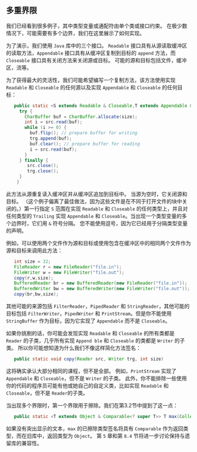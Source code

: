 ## 多重界限

我们已经看到很多例子，其中类型变量或通配符由单个类或接口约束。 在极少数情况下，可能需要有多个边界，我们在这里展示了如何实现。

为了演示，我们使用 `Java` 库中的三个接口。 `Readable` 接口具有从源读取缓冲区的读取方法，`Appendable` 接口具有从缓冲区复制到目标的 `append` 方法，而 `Closeable` 接口具有关闭方法来关闭源或目标。 可能的源和目标包括文件，缓冲区，流等。

为了获得最大的灵活性，我们可能希望编写一个复制方法，该方法使用实现 `Readable` 和 `Closeable` 的任何源以及实现 `Appendable` 和 `Closeable` 的任何目标：

```java
   public static <S extends Readable & Closeable,T extends Appendable & Closeable> void copy(S src, T trg, int size) throws IOException {
     try {
	   CharBuffer buf = CharBuffer.allocate(size);
	   int i = src.read(buf);
	   while (i >= 0) {
		 buf.flip(); // prepare buffer for writing
		 trg.append(buf);
		 buf.clear(); // prepare buffer for reading
		 i = src.read(buf);
	   }
	 } finally {
		src.close();
		trg.close();
	 }
	}   
```

此方法从源重复读入缓冲区并从缓冲区追加到目标中。 当源为空时，它关闭源和目标。 （这个例子偏离了最佳做法，因为这些文件是在不同于打开文件的块中关闭的。）第一行指定 `S` 范围在实现 `Readable` 和 `Closeable` 的任何类型上，并且对任何类型的 `Trailing` 实现 `Appendable` 和 `Closeable`。当出现一个类型变量的多个边界时，它们用 `&` 符号分隔。 您不能使用逗号，因为它已经用于分隔类型变量的声明。

例如，可以使用两个文件作为源和目标或使用包含在缓冲区中的相同两个文件作为源和目标来调用此方法：

```java
   int size = 32;
   FileReader r = new FileReader("file.in");
   FileWriter w = new FileWriter("file.out");
   copy(r,w,size);
   BufferedReader br = new BufferedReader(new FileReader("file.in"));
   BufferedWriter bw = new BufferedWriter(new FileWriter("file.out"));
   copy(br,bw,size);
```

其他可能的来源包括 `FilterReader`，`PipedReader` 和 `StringReader`，其他可能的目标包括 `FilterWriter`，`PipedWriter` 和 `PrintStream`。但是你不能使用 `StringBuffer` 作为目标，因为它实现了 `Appendable` 而不是 `Closeable`。

如果你挑剔的话，你可能会发现实现 `Readable` 和 `Closeable` 的所有类都是 `Reader` 的子类，几乎所有实现 `Append ble` 和 `Closeable` 的类都是 `Writer` 的子类。 所以你可能想知道为什么我们不像这样简化方法签名：

```java
   public static void copy(Reader src, Writer trg, int size)
```

这将确实承认大部分相同的课程，但不是全部。 例如，`PrintStream` 实现了 `Appendable` 和 `Closeable`，但不是 `Writer` 的子类。 此外，你不能排除一些使用你的代码的程序员可能有他或她自己的自定义类，比如实现 `Readable` 和 `Closeable`，但不是 `Reader`的子类。

当出现多个界限时，第一个界限用于擦除。我们在第3.2节中提到了这一点：

```java
   public static <T extends Object & Comparable<? super T>> T max(Collection<? extends T> coll)
```

如果没有突出显示的文本，`max` 的已擦除类型签名将具有 `Comparable` 作为返回类型，而在旧库中，返回类型为 `Object`。 第 `5` 章和第 `8.4` 节将进一步讨论保持与遗留库的兼容性。



















































